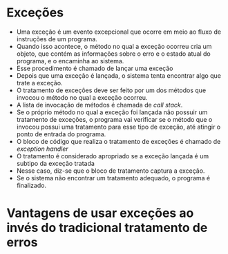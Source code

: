 # Exceções

* Uma exceção é um evento excepcional que ocorre em meio ao fluxo de instruções de um programa.
* Quando isso acontece, o método no qual a exceção ocorreu cria um objeto, que contém as informações sobre o erro e o estado atual do programa, e o encaminha ao sistema.
* Esse procedimento é chamado de lançar uma exceção
* Depois que uma exceção é lançada, o sistema tenta encontrar algo que trate a exceção.
* O tratamento de exceções deve ser feito por um dos métodos que invocou o método no qual a exceção ocorreu.
* A lista de invocação de métodos é chamada de _call stack_.
* Se o próprio método no qual a exceção foi lançada não possuir um tratamento de exceções, o programa vai verificar se o método que o invocou possui uma tratamento para esse tipo de exceção, até atingir o ponto de entrada do programa.
* O bloco de código que realiza o tratamento de exceções é chamado de _exception handler_
* O tratamento é considerado apropriado se a exceção lançada é um subtipo da exceção tratada
* Nesse caso, diz-se que o bloco  de tratamento captura a exceção.
* Se o sistema não encontrar um tratamento adequado, o programa é finalizado.

# Vantagens de usar exceções ao invés do tradicional tratamento de erros


